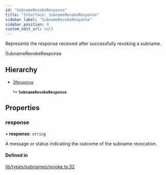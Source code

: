 ```yaml
---
id: "SubnameRevokeResponse"
title: "Interface: SubnameRevokeResponse"
sidebar_label: "SubnameRevokeResponse"
sidebar_position: 0
custom_edit_url: null
---
```


Represents the response received after successfully revoking a subname.

 SubnameRevokeResponse

## Hierarchy

- [`IResponse`](IResponse.md)

  ↳ **`SubnameRevokeResponse`**

## Properties

### response

• **response**: `string`

A message or status indicating the outcome of the subname revocation.

#### Defined in

[lib/types/subnames/revoke.ts:32](https://github.com/JustaName-id/JustaName-sdk/blob/1dd4ff6/packages/@justaname.id/sdk/src/lib/types/subnames/revoke.ts#L32)
